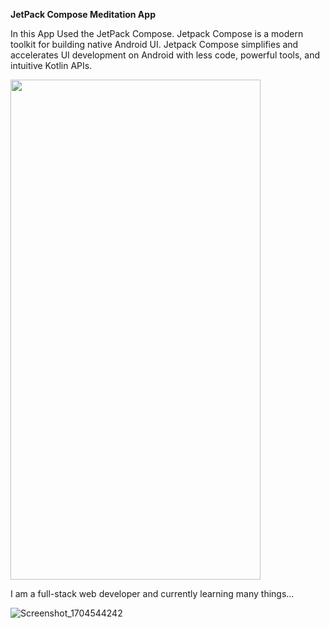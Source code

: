 **JetPack Compose Meditation App**

In this App Used the JetPack Compose. Jetpack Compose is a modern toolkit for building native Android UI. Jetpack Compose simplifies and accelerates UI development on Android with less code, powerful tools, and intuitive Kotlin APIs.

<p>
<img src="https://github.com/usama-bin-hamza/Meditation-App/assets/96182703/62e6b91a-5a84-4325-9153-12278200f50a" height="800rm" width = "400rm" >

I am a full-stack web developer and currently learning many things...
</p>

![Screenshot_1704544242](https://github.com/usama-bin-hamza/Meditation-App/assets/96182703/62e6b91a-5a84-4325-9153-12278200f50a)
